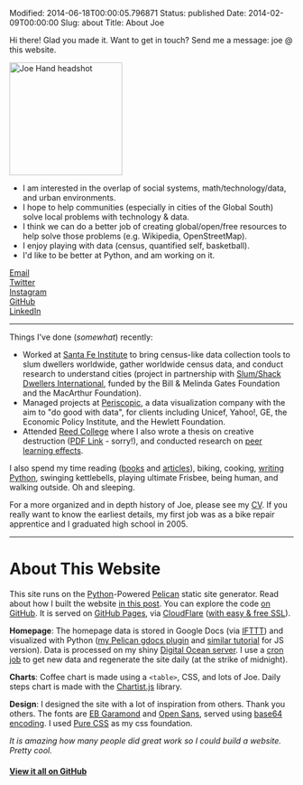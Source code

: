 Modified: 2014-06-18T00:00:05.796871
Status: published
Date: 2014-02-09T00:00:00
Slug: about
Title: About Joe

Hi there! Glad you made it. Want to get in touch? Send me a message: joe @ this website.

<img class="about-img" src="//cdn.joeahand.com/joe_hand_headshot.png" alt="Joe Hand headshot" title="Joe Hand" width=200 height=200/>

* I am interested in the overlap of social systems, math/technology/data, and urban environments.
* I hope to help communities (especially in cities of the Global South) solve local problems with technology & data.
* I think we can do a better job of creating global/open/free resources to help solve those problems (e.g. Wikipedia, OpenStreetMap).
* I enjoy playing with data (census, quantified self, basketball).
* I'd like to be better at Python, and am working on it.

<div class="pure-g">
<div class="small-caps external-link pure-u-1-3 pure-u-sm-1-5"><a href="mailto:&#106;&#111;&#101;&#064;&#106;&#111;&#101;&#097;&#104;&#097;&#110;&#100;&#046;&#099;&#111;&#109;" rel="me">Email</a></div>
<div class="small-caps external-link pure-u-1-3 pure-u-sm-1-5"><a href="http://twitter.com/joeahand" rel="me">Twitter</a></div>
<div class="small-caps external-link pure-u-1-3 pure-u-sm-1-5"><a href="https://instagram.com/joeahand/" rel="me">Instagram</a></div>
<div class="small-caps external-link pure-u-1-2 pure-u-sm-1-5"><a href="http://github.com/joehand" rel="me">GitHub</a></div>
<div class="small-caps external-link pure-u-1-2 pure-u-sm-1-5"><a href="https://www.linkedin.com/in/joeahand" rel="me">LinkedIn</a></div>
</div>

<hr>

Things I've done (*somewhat*) recently:

* Worked at [Santa Fe Institute](http://santafe.edu/) to bring census-like data collection tools to slum dwellers worldwide, gather worldwide census data, and conduct research to understand cities (project in partnership with [Slum/Shack Dwellers International](http://www.sdinet.org/), funded by the Bill & Melinda Gates Foundation and the MacArthur Foundation).
* Managed projects at [Periscopic](http://www.periscopic.com/), a data visualization company with the aim to "do good with data", for clients including Unicef, Yahoo!, GE, the Economic Policy Institute, and the Hewlett Foundation.
* Attended [Reed College](http://reed.edu/) where I also wrote a thesis on creative destruction ([PDF Link](https://cdn.joeahand.com/Hand_ReedSeniorThesis_2009.pdf) - sorry!), and conducted research on [peer learning effects](http://www.reed.edu/teagle_grant/index.html).

I also spend my time reading ([books](https://www.goodreads.com/joehand) and [articles]({filename}/pages/reading.md)), biking, cooking, [writing Python](https://github.com/joehand), swinging kettlebells, playing ultimate Frisbee, being human, and walking outside. Oh and sleeping.

For a more organized and in depth history of Joe, please see my [CV]({filename}/pages/cv.md). If you really want to know the earliest details, my first job was as a bike repair apprentice and I graduated high school in 2005.

<hr>


# About This Website<a name="about-site"></a>

This site runs on the [Python](https://www.python.org/)-Powered [Pelican](http://docs.getpelican.com) static site generator. Read about how I built the website [in this post]({filename}/dynamic-static-pelican.md).
You can explore the code [on GitHub](https://github.com/joehand/joeahand).
It is served on [GitHub Pages](https://pages.github.com/), via [CloudFlare](https://www.cloudflare.com/) ([with easy & free SSL](https://sheharyar.me/blog/free-ssl-for-github-pages-with-custom-domains/)).

**Homepage**:
The homepage data is stored in Google Docs (via [IFTTT](http://ifttt.com)) and visualized with Python ([my Pelican gdocs plugin](https://github.com/joehand/joeahand/tree/master/plugins/pelican_gdocs) and [similar tutorial](http://jlord.us/blog/your-own-instagram.html) for JS version).
Data is processed on my shiny [Digital Ocean server](https://www.digitalocean.com/?refcode=94657bdeab0c).
I use a [cron job](http://crontab.org/) to get new data and regenerate the site daily (at the strike of midnight).

**Charts**:
Coffee chart is made using a `<table>`, CSS, and lots of Joe.
Daily steps chart is made with the [Chartist.js](http://gionkunz.github.io/chartist-js/index.html) library.

**Design**:
I designed the site with a lot of inspiration from others.
Thank you others.
The fonts are [EB Garamond](https://www.google.com/fonts/specimen/EB+Garamond) and [Open Sans](https://www.google.com/fonts/specimen/Open+Sans), served using [base64 encoding](http://bdadam.com/blog/better-webfont-loading-with-localstorage-and-woff2.html).
I used [Pure CSS](http://purecss.io/layouts/) as my css foundation.

*It is amazing how many people did great work so I could build a website. Pretty cool.*

#### [View it all on GitHub](https://github.com/joehand/joeahand)
